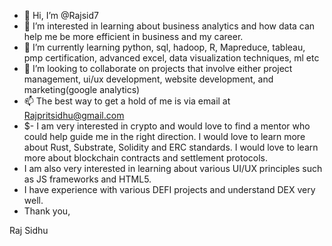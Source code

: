 - 👋 Hi, I’m @Rajsid7
- 👀 I’m interested in learning about business analytics and how data can help me be more efficient in business and my career.
- 🌱 I’m currently learning python, sql, hadoop, R, Mapreduce, tableau, pmp certification, advanced excel, data visualization techniques, ml etc
- 💞️ I’m looking to collaborate on projects that involve either project management, ui/ux development, website development, and marketing(google analytics)
- 📫 The best way to get a hold of me is via email at Rajpritsidhu@gmail.com
- $- I am very interested in crypto and would love to find a mentor who could help guide me in the right direction. I would love to learn more about Rust, Substrate, Solidity and ERC standards. I would love to learn more about blockchain contracts and settlement protocols. 
- I am also very interested in learning about various UI/UX principles such as JS frameworks and HTML5. 
- I have experience with various DEFI projects and understand DEX very well.
- Thank you,

Raj Sidhu
